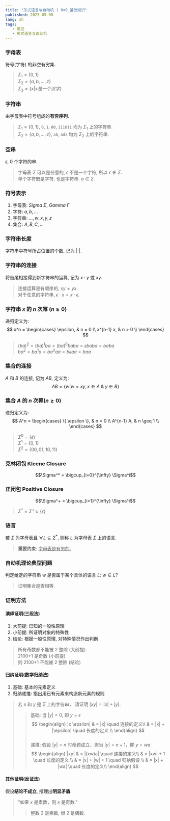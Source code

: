 ```yaml
---
title: "形式语言与自动机 | 0x0_基础知识"
published: 2025-05-08
lang: zh
tags:
   - 笔记
   - 形式语言与自动机
---
```


### 字母表

符号(字符) 的非空有穷集.  

> $\Sigma_{1} = \{ 0,1 \}$  
> $\Sigma_{2} = \{a,b,\dots,z \}$  
> $\Sigma_{3} = \{x | x 是一个汉字\}$  

### 字符串

由字母表中符号组成的**有穷序列**.  

> $\Sigma_{1} = \{ 0,1 \}$, `0`, `1`, `00`, `111011` 均为 $\Sigma_{1}$ 上的字符串.  
> $\Sigma_{2} = \{a,b,\dots,z \}$, `ab`, `adz` 均为 $\Sigma_{2}$ 上的字符串.  

### 空串  

$\epsilon$, 0 个字符的串.  

> 字母表 $\Sigma$ 可以是任意的, $\epsilon$ 不是一个字符, 所以 $\epsilon \notin \Sigma$.  
> 单个字符既是字符, 也是字符串. $a \in \Sigma$.  

### 符号表示  

 1. 字母表:  $Sigma \ \Sigma$, $Gamma \ \Gamma$  
 2. 字符: $a,b,\dots$  
 3. 字符串: $\dots, w, x, y, z$  
 4. 集合: $A,B,C,\dots$  

### 字符串长度  

字符串中符号所占位置的个数, 记为 $| \cdot|$.  

### 字符串的连接

将首尾相接得到新字符串的运算, 记为 $x \cdot y$ 或 $xy$.  

> 连接运算是有顺序的, $xy \neq yx$.  
> 对于任意的字符串, $\epsilon \cdot x = x \cdot \epsilon$.  

### 字符串 $x$ 的 $n$ 次幂 ($n \geq 0$)  

递归定义为:  
$$
x^n =  
\begin{cases}  
\epsilon, & n = 0 \\  
x^{n-1} x, & n > 0 \\
\end{cases}
$$

> $(ba)^2 = (ba)^1ba = (ba)^0baba = \epsilon baba = baba$  
> $b a^2 = b a^1 a = b a^0 aa = b \epsilon aa = baa$  

### 集合的连接

$A$ 和 $B$ 的连接, 记为 $AB$, 定义为:
$$AB = \{ w | w = xy, x \in A \ \& \ y \in B \}$$

### 集合 $A$ 的 $n$ 次幂($n \geq 0$)  

递归定义为:  
$$
A^n =
\begin{cases}
\{ \epsilon \}, & n = 0 \\
A^{n-1} A, & n \geq 1 \\
\end{cases}
$$

> $\Sigma^0 = \{ \epsilon \}$  
> $\Sigma^1 = \{ 0,1 \}$  
> $\Sigma^2 = \{ 00,01,10,11 \}$  

### 克林闭包 Kleene Closure  

$$\Sigma^* = \bigcup_{i=0}^{\infty} \Sigma^i$$  

### 正闭包 Positive Closure

$$\Sigma^+ = \bigcup_{i=1}^{\infty} \Sigma^i$$

> $\Sigma^* = \Sigma^+ \cup \{ \epsilon \}$  

### 语言  

若 $\Sigma$ 为字母表且 $\forall L \subseteq \Sigma^*$, 则称 $L$ 为字母表 $\Sigma$ 上的语言.  

> **重要约束**: <u>字母表是有穷的.</u>

### 自动机理论典型问题

判定给定的字符串 $w$ 是否属于某个具体的语言 $L$: $w \in L ?$  

> 证明集合是否相等.  

### 证明方法
#### 演绎证明(三段法)  

1. 大前提: 已知的一般性原理  
2. 小前提: 所证明对象的特殊性  
3. 结论: 根据一般性原理, 对特殊情况作出判断  

> 所有奇数都不能被 2 整除 (大前提)  
> 2100+1 是奇数 (小前提)  
> 则 2100+1 不能被 2 整除 (结论)  

#### 归纳证明(数学归纳法)  

1. 基础: 基本的元素定义  
2. 归纳递推: 指出用已有元素来构造新元素的规则  

> 若 $x$ 和 $y$ 是 $\Sigma$ 上的字符串， 请证明 $|xy| = |x| + |y|$.  
>> 基础: 当 $|y| = 0$, 即 $y = \epsilon$  
>> $$
>> \begin{align}
>> |x \epsilon| & = |x| \quad 连接的定义\\
>> & = |x| + |\epsilon| \quad 长度的定义 \\
>> \end{align}
>> $$  
>> 递推: 假设 $|y| = n$ 时命题成立，则当 $|y| = n+1$，即 $y = wa$
>> $$
>> \begin{align}
>> |xy| & = |(xw)a| \quad 连接的定义\\
>> & = |xw| + 1  \quad 长度的定义 \\
>> & = |x| + |w| + 1  \quad 归纳假设 \\
>> & = |x| + |wa|  \quad 长度的定义\\
>> \end{align}
>> $$

#### 其他证明(反证法)  

假设**结论不成立**, 推理出**明显矛盾**.  

> "如果 $x$ 是素数，则 $x$ 是奇数."  
>> 整数 2 是素数, 但 2 是偶数.  